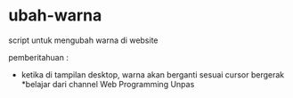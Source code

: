 # ubah-warna
script untuk mengubah warna di website

pemberitahuan :
- ketika di tampilan desktop, warna akan berganti sesuai cursor bergerak
*belajar dari channel Web Programming Unpas
